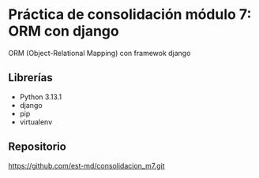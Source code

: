 # Práctica de consolidación módulo 7: ORM con django

ORM (Object-Relational Mapping) con framewok django

## Librerías

* Python 3.13.1
* django
* pip
* virtualenv

## Repositorio

https://github.com/est-md/consolidacion_m7.git